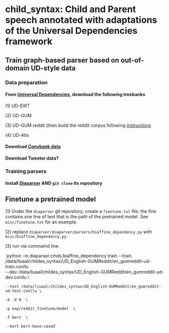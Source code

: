 # child_syntax: Child and Parent speech annotated with adaptations of the Universal Dependencies framework

## Train graph-based parser based on out-of-domain UD-style data

### Data preparation

#### From [Universal Dependencies](https://universaldependencies.org/), download the following treebanks

(1) UD-EWT

(2) UD-GUM

(3) UD-GUM reddit (then build the reddit corpus following [instructions](https://github.com/amir-zeldes/gum/blob/master/README_reddit.md)

(4) UD-Atis

#### Download [Convbank data](https://gitlab.com/ucdavisnlp/dialog-parsing/-/tree/master/dep_parsed)

#### Download Tweeter data?

### Training parsers

#### Install [Diaparser](https://github.com/Unipisa/diaparser) AND `git clone` its repository

## Finetune a pretrained model

(1) Under the `diaparser` git repository, create a `fientune.txt` file; the fine contains one line of text that is the path of the pretrained model. See `misc/finetune.txt` for an example.

(2) replace `diaparser/diaparser/parsers/biaffine_dependency.py` with `misc/biaffine_dependency.py`

(3) run via commaind line:

`python -m diaparser.cmds.biaffine_dependency train --train /data/liuaal/childes_syntax/UD_English-GUMReddit/en_gumreddit-ud-train.conllu <br>
    --dev  /data/liuaal/childes_syntax/UD_English-GUMReddit/en_gumreddit-ud-dev.conllu \
    
    --test /data/liuaal/childes_syntax/UD_English-GUMReddit/en_gumreddit-ud-test.conllu \
    
    -b -d 0  \
    
    -p exp/reddit_finetune/model  \
    
    -f bert  \
    
    --bert bert-base-cased`
